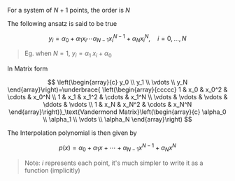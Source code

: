   
For a system of $N+1$ points, the order is $N$

The following ansatz is said to be true

$$
y_i=\alpha_0+ \alpha_1 x_i \cdots \alpha_{N-1} x_i^{N-1} +  \alpha_N x_i^N, \quad i=0, \ldots, N
$$

> Eg. when $N=1$, $y_i=\alpha_1\ x_i+\alpha_0$
> 

In Matrix form

$$
\left(\begin{array}{c}
y_0 \\
y_1 \\
\vdots \\
y_N
\end{array}\right)=\underbrace{
\left(\begin{array}{ccccc}
1 & x_0 & x_0^2 & \cdots & x_0^N \\
1 & x_1 & x_1^2 & \cdots & x_1^N \\
\vdots & \vdots & \vdots & \ddots & \vdots \\
1 & x_N & x_N^2 & \cdots & x_N^N
\end{array}\right)}_\text{Vandermond Matrix}\left(\begin{array}{c}
\alpha_0 \\
\alpha_1 \\
\vdots \\
\alpha_N
\end{array}\right)
$$

The Interpolation polynomial is then given by 

$$
p(x)=\alpha_0+\alpha_1 x+\cdots +\alpha_{N-1} x^{N-1}+\alpha_N x^N
$$

> Note: $i$ represents each point, it's much simpler to write it as a function (implicitly)






